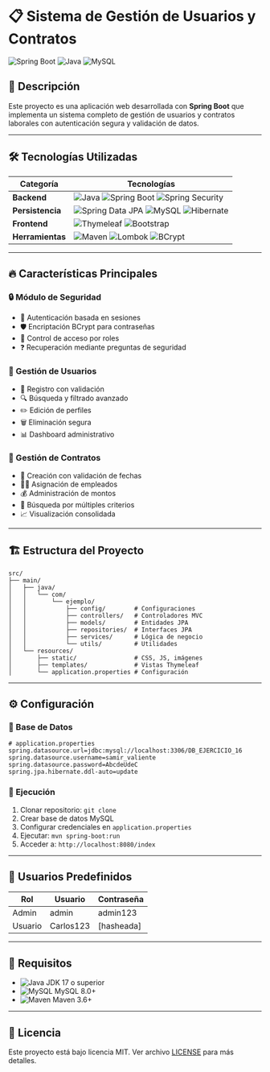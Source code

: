 # 📋 Sistema de Gestión de Usuarios y Contratos

![Spring Boot](https://img.shields.io/badge/Spring_Boot-3.2.5-green.svg)
![Java](https://img.shields.io/badge/Java-17-blue.svg)
![MySQL](https://img.shields.io/badge/MySQL-8.0-orange.svg)

## 📝 Descripción
Este proyecto es una aplicación web desarrollada con **Spring Boot** que implementa un sistema completo de gestión de usuarios y contratos laborales con autenticación segura y validación de datos.

---

## 🛠 Tecnologías Utilizadas

| Categoría       | Tecnologías                                                                 |
|-----------------|-----------------------------------------------------------------------------|
| **Backend**     | ![Java](https://img.shields.io/badge/Java-17-blue) ![Spring Boot](https://img.shields.io/badge/Spring_Boot-3.2.5-green) ![Spring Security](https://img.shields.io/badge/Spring_Security-6.2.1-brightgreen) |
| **Persistencia**| ![Spring Data JPA](https://img.shields.io/badge/Spring_Data_JPA-3.2.5-yellowgreen) ![MySQL](https://img.shields.io/badge/MySQL-8.0-orange) ![Hibernate](https://img.shields.io/badge/Hibernate-6.4-blueviolet) |
| **Frontend**    | ![Thymeleaf](https://img.shields.io/badge/Thymeleaf-3.1-green) ![Bootstrap](https://img.shields.io/badge/Bootstrap-5.3-purple) |
| **Herramientas**| ![Maven](https://img.shields.io/badge/Maven-3.6+-red) ![Lombok](https://img.shields.io/badge/Lombok-1.18-pink) ![BCrypt](https://img.shields.io/badge/BCrypt-4.1-lightgrey) |

---

## 🔥 Características Principales

### 🔒 Módulo de Seguridad
- 🔐 Autenticación basada en sesiones
- 🛡️ Encriptación BCrypt para contraseñas
- 🚦 Control de acceso por roles
- ❓ Recuperación mediante preguntas de seguridad

### 👥 Gestión de Usuarios
- 📝 Registro con validación
- 🔍 Búsqueda y filtrado avanzado
- ✏️ Edición de perfiles
- 🗑️ Eliminación segura
- 📊 Dashboard administrativo

### 📑 Gestión de Contratos
- 📅 Creación con validación de fechas
- 👨‍💼 Asignación de empleados
- 💰 Administración de montos
- 🔎 Búsqueda por múltiples criterios
- 📈 Visualización consolidada

---

## 🏗️ Estructura del Proyecto

```
src/
├── main/
│   ├── java/
│   │   └── com/
│   │       └── ejemplo/
│   │           ├── config/        # Configuraciones
│   │           ├── controllers/   # Controladores MVC
│   │           ├── models/        # Entidades JPA
│   │           ├── repositories/  # Interfaces JPA
│   │           ├── services/      # Lógica de negocio
│   │           └── utils/         # Utilidades
│   └── resources/
│       ├── static/                # CSS, JS, imágenes
│       ├── templates/             # Vistas Thymeleaf
│       └── application.properties # Configuración
```

---

## ⚙️ Configuración

### 🔧 Base de Datos
```properties
# application.properties
spring.datasource.url=jdbc:mysql://localhost:3306/DB_EJERCICIO_16
spring.datasource.username=samir_valiente
spring.datasource.password=AbcdeUdeC
spring.jpa.hibernate.ddl-auto=update
```

### 🚀 Ejecución
1. Clonar repositorio: `git clone`
2. Crear base de datos MySQL
3. Configurar credenciales en `application.properties`
4. Ejecutar: `mvn spring-boot:run`
5. Acceder a: `http://localhost:8080/index`

---

## 👥 Usuarios Predefinidos

| Rol       | Usuario   | Contraseña |
|-----------|-----------|------------|
| Admin     | admin     | admin123   |
| Usuario   | Carlos123 | [hasheada] |

---

## 📌 Requisitos

- ![Java](https://img.shields.io/badge/Java-17+-blue) JDK 17 o superior
- ![MySQL](https://img.shields.io/badge/MySQL-8.0+-orange) MySQL 8.0+
- ![Maven](https://img.shields.io/badge/Maven-3.6+-red) Maven 3.6+

---

## 📜 Licencia
Este proyecto está bajo licencia MIT. Ver archivo [LICENSE](LICENSE) para más detalles.